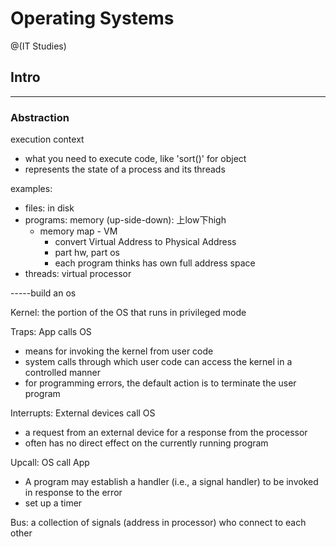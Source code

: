 # Operating Systems

@(IT Studies)


## Intro
-------------------------------------
### Abstraction
execution context
- what you need to execute code, like 'sort()' for object
- represents the state of a process and its threads

examples: 
- files: in disk 
- programs: memory (up-side-down): 上low下high
	- memory map - VM
		- convert Virtual Address to Physical Address
		- part hw, part os
		- each program thinks has own full address space
- threads: virtual processor


-----build an os

Kernel: the portion of the OS that runs in privileged mode

Traps: App calls OS
- means for invoking the kernel from user code
- system calls through which user code can access the kernel in a controlled manner
- for programming errors, the default action is to terminate the user program

Interrupts: External devices call OS
- a request from an external device for a response from the processor
- often has no direct effect on the currently running program

Upcall: OS call App
- A program may establish a handler (i.e., a signal handler) to be invoked in response to the error
- set up a timer

Bus: a collection of signals (address in processor) who connect to each other

